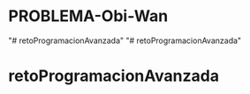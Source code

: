 # PROBLEMA-Obi-Wan
"# retoProgramacionAvanzada" 
"# retoProgramacionAvanzada" 
# retoProgramacionAvanzada

